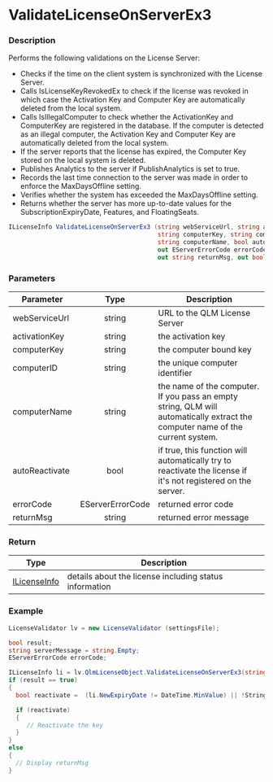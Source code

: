 # ValidateLicenseOnServerEx3

### Description

Performs the following validations on the License Server:

* Checks if the time on the client system is synchronized with the License Server.
* Calls IsLicenseKeyRevokedEx to check if the license was revoked in which case the Activation Key and Computer Key are automatically deleted from the local system.
* Calls IsIllegalComputer to check whether the ActivationKey and ComputerKey are registered in the database. If the computer is detected as an illegal computer, the Activation Key and Computer Key are automatically deleted from the local system.
* If the server reports that the license has expired, the Computer Key stored on the local system is deleted.
* Publishes Analytics to the server if PublishAnalytics is set to true.
* Records the last time connection to the server was made in order to enforce the MaxDaysOffline setting.
* Verifies whether the system has exceeded the MaxDaysOffline setting.
* Returns whether the server has more up-to-date values for the SubscriptionExpiryDate, Features, and FloatingSeats.

```csharp
ILicenseInfo ValidateLicenseOnServerEx3 (string webServiceUrl, string activationKey, 
                                         string computerKey, string computerID, 
                                         string computerName, bool autoReactivate, 
                                         out EServerErrorCode errorCode, 
                                         out string returnMsg, out bool result)
```

### Parameters

| Parameter      |       Type       | Description                                                                                                                    |
| -------------- | :--------------: | ------------------------------------------------------------------------------------------------------------------------------ |
| webServiceUrl  |      string      | URL to the QLM License Server                                                                                                  |
| activationKey  |      string      | the activation key                                                                                                             |
| computerKey    |      string      | the computer bound key                                                                                                         |
| computerID     |      string      | the unique computer identifier                                                                                                 |
| computerName   |      string      | the name of the computer. If you pass an empty string, QLM will automatically extract the computer name of the current system. |
| autoReactivate |       bool       | if true, this function will automatically try to reactivate the license if it's not registered on the server.                  |
| errorCode      | EServerErrorCode | returned error code                                                                                                            |
| returnMsg      |      string      | returned error message                                                                                                         |

### Return

| Type                                                            | Description                                            |
| --------------------------------------------------------------- | ------------------------------------------------------ |
| [ILicenseInfo](https://soraco.readme.io/reference/ilicenseinfo) | details about the license including status information |

### Example

```c#
LicenseValidator lv = new LicenseValidator (settingsFile);

bool result;
string serverMessage = string.Empty;
EServerErrorCode errorCode;

ILicenseInfo li = lv.QlmLicenseObject.ValidateLicenseOnServerEx3(string.Empty, activationKey, computerKey, computerID, Environment.MachineName, false, out errorCode, out serverMessage, out result);
if (result == true)
{
  bool reactivate =  (li.NewExpiryDate != DateTime.MinValue) || !String.IsNullOrEmpty(li.NewFeatures) || (li.NewFloatingSeats != -1);

  if (reactivate)
  {
     // Reactivate the key 
  }
}
else
{
  // Display returnMsg
}
```
